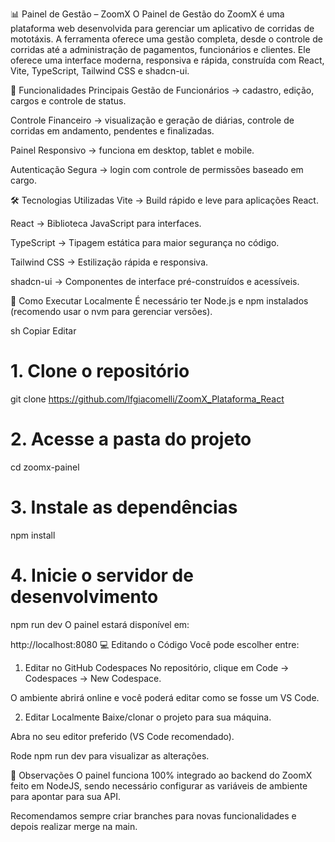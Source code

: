 📊 Painel de Gestão – ZoomX
O Painel de Gestão do ZoomX é uma plataforma web desenvolvida para gerenciar um aplicativo de corridas de mototáxis.
A ferramenta oferece uma gestão completa, desde o controle de corridas até a administração de pagamentos, funcionários e clientes.
Ele oferece uma interface moderna, responsiva e rápida, construída com React, Vite, TypeScript, Tailwind CSS e shadcn-ui.

🚀 Funcionalidades Principais
Gestão de Funcionários → cadastro, edição, cargos e controle de status.

Controle Financeiro → visualização e geração de diárias, controle de corridas em andamento, pendentes e finalizadas.

Painel Responsivo → funciona em desktop, tablet e mobile.

Autenticação Segura → login com controle de permissões baseado em cargo.

🛠 Tecnologias Utilizadas
Vite → Build rápido e leve para aplicações React.

React → Biblioteca JavaScript para interfaces.

TypeScript → Tipagem estática para maior segurança no código.

Tailwind CSS → Estilização rápida e responsiva.

shadcn-ui → Componentes de interface pré-construídos e acessíveis.

📂 Como Executar Localmente
É necessário ter Node.js e npm instalados (recomendo usar o nvm para gerenciar versões).

sh
Copiar
Editar
# 1. Clone o repositório
git clone https://github.com/lfgiacomelli/ZoomX_Plataforma_React

# 2. Acesse a pasta do projeto
cd zoomx-painel

# 3. Instale as dependências
npm install

# 4. Inicie o servidor de desenvolvimento
npm run dev
O painel estará disponível em:

http://localhost:8080
💻 Editando o Código
Você pode escolher entre:

1. Editar no GitHub Codespaces
No repositório, clique em Code → Codespaces → New Codespace.

O ambiente abrirá online e você poderá editar como se fosse um VS Code.

2. Editar Localmente
Baixe/clonar o projeto para sua máquina.

Abra no seu editor preferido (VS Code recomendado).

Rode npm run dev para visualizar as alterações.

📌 Observações
O painel funciona 100% integrado ao backend do ZoomX feito em NodeJS, sendo necessário configurar as variáveis de ambiente para apontar para sua API.

Recomendamos sempre criar branches para novas funcionalidades e depois realizar merge na main.